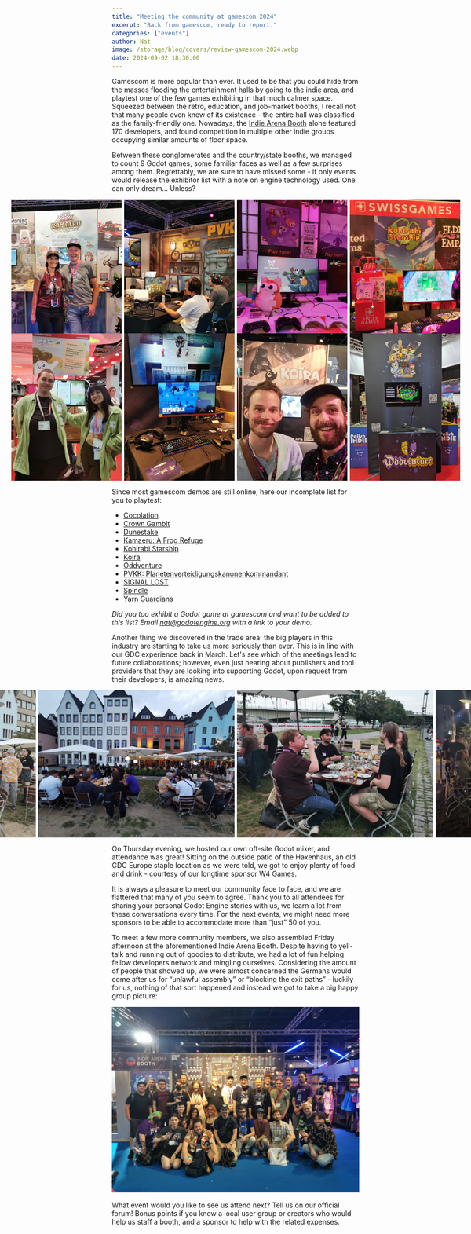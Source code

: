 ```yaml
---
title: "Meeting the community at gamescom 2024"
excerpt: "Back from gamescom, ready to report."
categories: ["events"]
author: Nat
image: /storage/blog/covers/review-gamescom-2024.webp
date: 2024-09-02 18:30:00
---
```


Gamescom is more popular than ever. It used to be that you could hide from the masses flooding the entertainment halls by going to the indie area, and playtest one of the few games exhibiting in that much calmer space. Squeezed between the retro, education, and job-market booths, I recall not that many people even knew of its existence - the entire hall was classified as the family-friendly one. 
Nowadays, the [Indie Arena Booth](https://indiearenabooth.de/gamescom2024/games) alone featured 170 developers, and found competition in multiple other indie groups occupying similar amounts of floor space.

Between these conglomerates and the country/state booths, we managed to count 9 Godot games, some familiar faces as well as a few surprises among them. Regrettably, we are sure to have missed some - if only events would release the exhibitor list with a note on engine technology used. One can only dream… Unless? 

<div class="preview-image-container" style="margin-bottom: -27px;">
    <img alt="The developers of Kamaeru" src="/storage/blog/gamescom-cologne-2024/gc2024-g.webp"/>
		<img alt="Planetenverteidigungskanonenkommandant's booth" src="/storage/blog/gamescom-cologne-2024/gc2024-g1.webp"/>
		<img alt="Yarn Guardians playing booth" src="/storage/blog/gamescom-cologne-2024/gc2024-g2.webp"/>
		<img alt="Kohlrabi Starship at the indie arena booth" src="/storage/blog/gamescom-cologne-2024/gc2024-g3.webp"/>
</div>
<div class="preview-image-container">
		<img alt="The developers of Cocolation" src="/storage/blog/gamescom-cologne-2024/gc2024-g4.webp"/>
		<img alt="Spindle's booth" src="/storage/blog/gamescom-cologne-2024/gc2024-g5.webp"/>
		<img alt="Developers of Koira" src="/storage/blog/gamescom-cologne-2024/gc2024-g6.webp"/>
		<img alt="Oddventure's booth" src="/storage/blog/gamescom-cologne-2024/gc2024-g7.webp"/>
</div>

Since most gamescom demos are still online, here our incomplete list for you to playtest:
- [Cocolation](https://cocolation.com/)
- [Crown Gambit](https://store.steampowered.com/app/2447980/Crown_Gambit/?curator_clanid=41324400)
- [Dunestake](https://store.steampowered.com/app/3010900/Dunestake/?curator_clanid=41324400)
- [Kamaeru: A Frog Refuge](https://store.steampowered.com/app/1978150/Kamaeru_A_Frog_Refuge/?curator_clanid=41324400)
- [Kohlrabi Starship](https://store.steampowered.com/app/2337990/Kohlrabi_Starship/?curator_clanid=41324400)
- [Koira](https://store.steampowered.com/app/1626620/Koira/?curator_clanid=41324400)
- [Oddventure](https://store.steampowered.com/app/1235710/Oddventure/?curator_clanid=41324400)
- [PVKK: Planetenverteidigungskanonenkommandant](https://store.steampowered.com/app/2956040/PVKK_Planetenverteidigungskanonenkommandant/?curator_clanid=41324400)
- [SIGNAL LOST](https://store.steampowered.com/app/3079180/SIGNAL_LOST/?curator_clanid=41324400)
- [Spindle](https://store.steampowered.com/app/1386750/Spindle/?curator_clanid=41324400)
- [Yarn Guardians](https://store.steampowered.com/app/2928940/Yarn_Guardians/?curator_clanid=41324400)

*Did you too exhibit a Godot game at gamescom and want to be added to this list? Email [nat@godotengine.org](mailto:nat@godotengine.org) with a link to your demo.*

Another thing we discovered in the trade area: the big players in this industry are starting to take us more seriously than ever. This is in line with our GDC experience back in March. Let's see which of the meetings lead to future collaborations; however, even just hearing about publishers and tool providers that they are looking into supporting Godot, upon request from their developers, is amazing news. 

<div class="preview-image-container">
    <img alt="Attendees standing on a private patio in front of the Haxenhaus" src="/storage/blog/gamescom-cologne-2024/meetup-1-gamescom-2024.jpg"/>
    <img alt="Attendees sitting down to have dinner" src="/storage/blog/gamescom-cologne-2024/meetup-2-gamescom-2024.jpg"/>
    <img alt="Juan and Emilio speaking with Chasing Carrots" src="/storage/blog/gamescom-cologne-2024/meetup-3-gamescom-2024.jpg"/>
    <img alt="Meetup view at night" src="/storage/blog/gamescom-cologne-2024/meetup-4-gamescom-2024.jpg"/>
</div>

On Thursday evening, we hosted our own off-site Godot mixer, and attendance was great! Sitting on the outside patio of the Haxenhaus, an old GDC Europe staple location as we were told, we got to enjoy plenty of food and drink - courtesy of our longtime sponsor [W4 Games](https://www.w4games.com/). 

It is always a pleasure to meet our community face to face, and we are flattered that many of you seem to agree. Thank you to all attendees for sharing your personal Godot Engine stories with us, we learn a lot from these conversations every time. For the next events, we might need more sponsors to be able to accommodate more than “just” 50 of you. 

To meet a few more community members, we also assembled Friday afternoon at the aforementioned Indie Arena Booth. Despite having to yell-talk and running out of goodies to distribute, we had a lot of fun helping fellow developers network and mingling ourselves. Considering the amount of people that showed up, we were almost concerned the Germans would come after us for “unlawful assembly” or “blocking the exit paths” - luckily for us, nothing of that sort happened and instead we got to take a big happy group picture:

<img alt="Meetup picture taken at the Indie Arena Booth" src="/storage/blog/gamescom-cologne-2024/group-gamescom-2024.jpg"/>

What event would you like to see us attend next? Tell us on our official forum! Bonus points if you know a local user group or creators who would help us staff a booth, and a sponsor to help with the related expenses. 

<style>
	.preview-image-container {
		display: flex;
		justify-content: center;
		align-items: center;
		gap: 5px;
		/* padding: 16px; */
		background-color: transparent;
	}
	.preview-image-container {
		background-color: transparent;
	}
	.preview-image-container img {
		max-height: 300px;
		background-color: transparent;
	}
</stlye>
